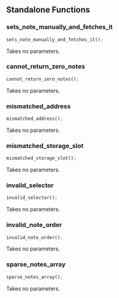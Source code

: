 ## Standalone Functions

### sets_note_manually_and_fetches_it

```rust
sets_note_manually_and_fetches_it();
```

Takes no parameters.

### cannot_return_zero_notes

```rust
cannot_return_zero_notes();
```

Takes no parameters.

### mismatched_address

```rust
mismatched_address();
```

Takes no parameters.

### mismatched_storage_slot

```rust
mismatched_storage_slot();
```

Takes no parameters.

### invalid_selector

```rust
invalid_selector();
```

Takes no parameters.

### invalid_note_order

```rust
invalid_note_order();
```

Takes no parameters.

### sparse_notes_array

```rust
sparse_notes_array();
```

Takes no parameters.

